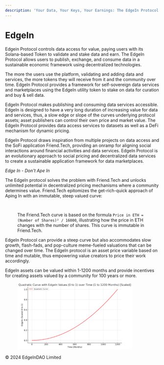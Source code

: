 ```yaml
---
description: 'Your Data, Your Keys, Your Earnings: The EdgeIn Protocol'
---
```


# EdgeIn

Edgein Protocol controls data access for value, paying users with its Solana-based Token to validate and stake data and earn.   The EdgeIn Protocol allows users to publish, exchange, and consume data in a sustainable economic framework using decentralized technologies. &#x20;

The more the users use the platform, validating and adding data and services, the more tokens they will receive from it and the community over time.  EdgeIn Protocol provides a framework for self-sovereign data services and marketplaces using the EdgeIn utility token to stake on data for curation and buy & sell data.

EdgeIn Protocol makes publishing and consuming data services accessible.  EdgeIn is designed to have a very long duration of increasing value for data and services, thus, a slow edge or slope of the curves underlying protocol assets; asset publishers can control their own price and market value.  The EdgeIn Protocol provides data access services to datasets as well as a DeFi mechanism for dynamic pricing.

EdgeIn Protocol draws inspiration from multiple projects on data access and the SoFi application Friend.Tech, providing an onramp for aligning social interactions around financial activities and data services.  EdgeIn Protocol is an evolutionary approach to social pricing and decentralized data services to create a sustainable application framework for data marketplaces.



_Edge In - Don't Ape In_

The EdgeIn protocol solves the problem with Friend.Tech and unlocks unlimited potential in decentralized pricing mechanisms where a community determines value.  Friend.Tech epitomizes the get-rich-quick approach of Aping In with an immutable, steep valued curve:

<figure><img src=".gitbook/assets/Screenshot 2024-01-06 at 10.25.57 AM.png" alt="" width="375"><figcaption><p>The Friend.Tech curve is based on the formula <code>Price in ETH = (Number of Shares)² / 16000</code>, illustrating how the price in ETH changes with the number of shares.  This curve is immutable in Friend.Tech.</p></figcaption></figure>



EdgeIn Protocol can provide a steep curve but also accommodates slow growth, flash-fads, and pop-culture meme-fueled valuations that can be changed over time.  The EdgeIn protocol is an asset price variable based on time and mutable, thus empowering value creators to price their work accordingly.

EdgeIn assets can be valued within 1-1200 months and provide incentives for creating assets valued by a community for 100 years or more.

<figure><img src=".gitbook/assets/graph100.png" alt="" width="375"><figcaption></figcaption></figure>





© 2024 EdgeInDAO Limited
